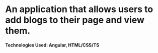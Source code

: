 # An application that allows users to add blogs to their page and view them.
#### Technologies Used: Angular, HTML/CSS/TS

